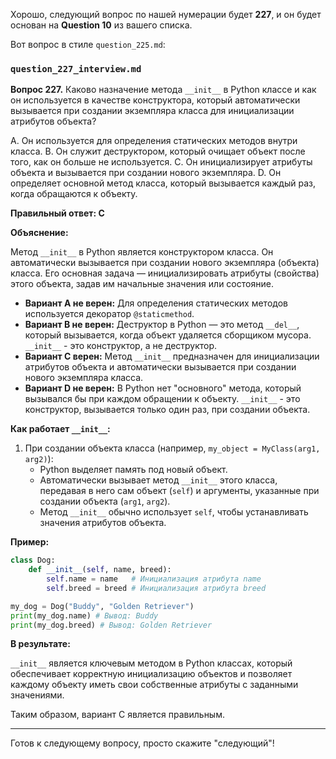 Хорошо, следующий вопрос по нашей нумерации будет **227**, и он будет основан на **Question 10** из вашего списка.

Вот вопрос в стиле `question_225.md`:

### `question_227_interview.md`

**Вопрос 227.** Каково назначение метода `__init__` в Python классе и как он используется в качестве конструктора, который автоматически вызывается при создании экземпляра класса для инициализации атрибутов объекта?

A. Он используется для определения статических методов внутри класса.
B. Он служит деструктором, который очищает объект после того, как он больше не используется.
C. Он инициализирует атрибуты объекта и вызывается при создании нового экземпляра.
D. Он определяет основной метод класса, который вызывается каждый раз, когда обращаются к объекту.

**Правильный ответ: C**

**Объяснение:**

Метод `__init__` в Python является конструктором класса. Он автоматически вызывается при создании нового экземпляра (объекта) класса. Его основная задача — инициализировать атрибуты (свойства) этого объекта, задав им начальные значения или состояние.

*   **Вариант A не верен:** Для определения статических методов используется декоратор `@staticmethod`.
*   **Вариант B не верен:** Деструктор в Python — это метод `__del__`, который вызывается, когда объект удаляется сборщиком мусора. `__init__` - это конструктор, а не деструктор.
*   **Вариант C верен:** Метод `__init__` предназначен для инициализации атрибутов объекта и автоматически вызывается при создании нового экземпляра класса.
*   **Вариант D не верен:** В Python нет "основного" метода, который вызывался бы при каждом обращении к объекту. `__init__` - это конструктор, вызывается только один раз, при создании объекта.

**Как работает `__init__`:**

1.  При создании объекта класса (например, `my_object = MyClass(arg1, arg2)`):
    *   Python выделяет память под новый объект.
    *   Автоматически вызывает метод `__init__` этого класса, передавая в него сам объект (`self`) и аргументы, указанные при создании объекта (`arg1`, `arg2`).
    *   Метод `__init__` обычно использует `self`, чтобы устанавливать значения атрибутов объекта.

**Пример:**

```python
class Dog:
    def __init__(self, name, breed):
        self.name = name   # Инициализация атрибута name
        self.breed = breed # Инициализация атрибута breed

my_dog = Dog("Buddy", "Golden Retriever")
print(my_dog.name) # Вывод: Buddy
print(my_dog.breed) # Вывод: Golden Retriever
```

**В результате:**

`__init__` является ключевым методом в Python классах, который обеспечивает корректную инициализацию объектов и позволяет каждому объекту иметь свои собственные атрибуты с заданными значениями.

Таким образом, вариант C является правильным.

---

Готов к следующему вопросу, просто скажите "следующий"!
